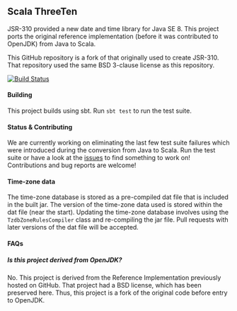 
## Scala ThreeTen
JSR-310 provided a new date and time library for Java SE 8.
This project ports the original reference implementation (before it was contributed to OpenJDK) from Java to Scala.

This GitHub repository is a fork of that originally used to create JSR-310.
That repository used the same BSD 3-clause license as this repository.

[![Build Status](https://travis-ci.org/soc/threetenbp.svg?branch=master)](https://travis-ci.org/soc/threetenbp)

#### Building
This project builds using sbt.
Run `sbt test` to run the test suite.

#### Status & Contributing
We are currently working on eliminating the last few test suite failures which were introduced during the conversion from Java to Scala.
Run the test suite or have a look at the [issues](https://github.com/soc/threetenbp/issues) to find something to work on! Contributions and bug reports are welcome!

#### Time-zone data
The time-zone database is stored as a pre-compiled dat file that is included in the built jar.
The version of the time-zone data used is stored within the dat file (near the start).
Updating the time-zone database involves using the `TzdbZoneRulesCompiler` class
and re-compiling the jar file.
Pull requests with later versions of the dat file will be accepted.

#### FAQs

##### Is this project derived from OpenJDK?

No. This project is derived from the Reference Implementation previously hosted on GitHub.
That project had a BSD license, which has been preserved here.
Thus, this project is a fork of the original code before entry to OpenJDK.
